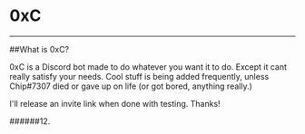 # 0xC

---

##What is 0xC?

0xC is a Discord bot made to do whatever you want it to do. Except it cant really satisfy your needs. Cool stuff is being added frequently, unless Chip#7307 died or gave up on life (or got bored, anything really.)

I'll release an invite link when done with testing. Thanks!


######12.
